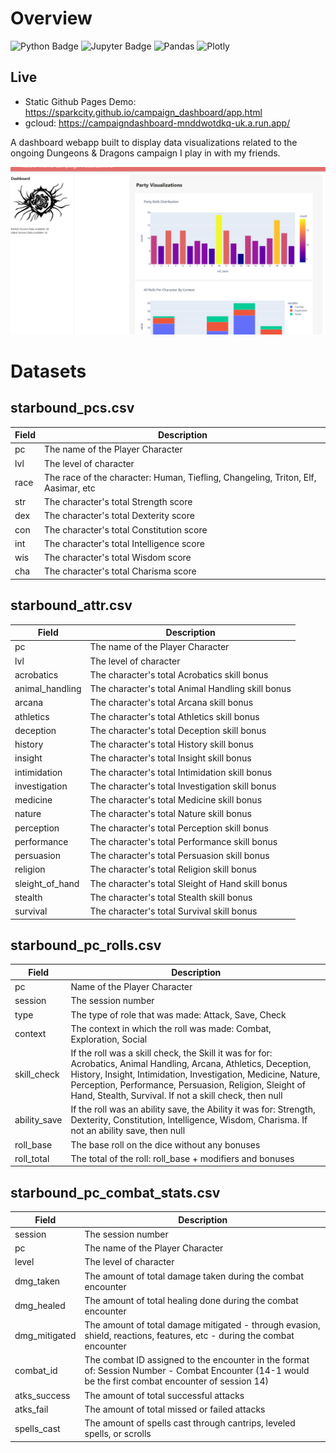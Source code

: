 # Overview

![Python Badge](https://img.shields.io/badge/Python-FFD43B?style=for-the-badge&logo=python&logoColor=blue) ![Jupyter Badge](https://img.shields.io/badge/Jupyter-F37626.svg?&style=for-the-badge&logo=Jupyter&logoColor=white) ![Pandas](https://img.shields.io/badge/pandas-%23150458.svg?style=for-the-badge&logo=pandas&logoColor=white) ![Plotly](https://img.shields.io/badge/Plotly-%233F4F75.svg?style=for-the-badge&logo=plotly&logoColor=white)

## Live

- Static Github Pages Demo: https://sparkcity.github.io/campaign_dashboard/app.html
- gcloud: https://campaigndashboard-mnddwotdkq-uk.a.run.app/

A dashboard webapp built to display data visualizations related to the ongoing Dungeons & Dragons campaign I play in with my friends.

![Screenshot](https://raw.githubusercontent.com/sparkcity/campaign_dashboard/main/img/dashboard_ss.png)

# Datasets

## starbound_pcs.csv

| Field | Description                                                                       |
| ----- | --------------------------------------------------------------------------------- |
| pc    | The name of the Player Character                                                  |
| lvl   | The level of character                                                            |
| race  | The race of the character: Human, Tiefling, Changeling, Triton, Elf, Aasimar, etc |
| str   | The character's total Strength score                                              |
| dex   | The character's total Dexterity score                                             |
| con   | The character's total Constitution score                                          |
| int   | The character's total Intelligence score                                          |
| wis   | The character's total Wisdom score                                                |
| cha   | The character's total Charisma score                                              |

## starbound_attr.csv

| Field           | Description                                       |
| --------------- | ------------------------------------------------- |
| pc              | The name of the Player Character                  |
| lvl             | The level of character                            |
| acrobatics      | The character's total Acrobatics skill bonus      |
| animal_handling | The character's total Animal Handling skill bonus |
| arcana          | The character's total Arcana skill bonus          |
| athletics       | The character's total Athletics skill bonus       |
| deception       | The character's total Deception skill bonus       |
| history         | The character's total History skill bonus         |
| insight         | The character's total Insight skill bonus         |
| intimidation    | The character's total Intimidation skill bonus    |
| investigation   | The character's total Investigation skill bonus   |
| medicine        | The character's total Medicine skill bonus        |
| nature          | The character's total Nature skill bonus          |
| perception      | The character's total Perception skill bonus      |
| performance     | The character's total Performance skill bonus     |
| persuasion      | The character's total Persuasion skill bonus      |
| religion        | The character's total Religion skill bonus        |
| sleight_of_hand | The character's total Sleight of Hand skill bonus |
| stealth         | The character's total Stealth skill bonus         |
| survival        | The character's total Survival skill bonus        |

## starbound_pc_rolls.csv

| Field        | Description                                                                                                                                                                                                                                                                                             |
| ------------ | ------------------------------------------------------------------------------------------------------------------------------------------------------------------------------------------------------------------------------------------------------------------------------------------------------- |
| pc           | Name of the Player Character                                                                                                                                                                                                                                                                            |
| session      | The session number                                                                                                                                                                                                                                                                                      |
| type         | The type of role that was made: Attack, Save, Check                                                                                                                                                                                                                                                     |
| context      | The context in which the roll was made: Combat, Exploration, Social                                                                                                                                                                                                                                     |
| skill_check  | If the roll was a skill check, the Skill it was for for: Acrobatics, Animal Handling, Arcana, Athletics, Deception, History, Insight, Intimidation, Investigation, Medicine, Nature, Perception, Performance, Persuasion, Religion, Sleight of Hand, Stealth, Survival. If not a skill check, then null |
| ability_save | If the roll was an ability save, the Ability it was for: Strength, Dexterity, Constitution, Intelligence, Wisdom, Charisma. If not an ability save, then null                                                                                                                                           |
| roll_base    | The base roll on the dice without any bonuses                                                                                                                                                                                                                                                           |
| roll_total   | The total of the roll: roll_base + modifiers and bonuses                                                                                                                                                                                                                                                |

## starbound_pc_combat_stats.csv

| Field         | Description                                                                                                                                          |
| ------------- | ---------------------------------------------------------------------------------------------------------------------------------------------------- |
| session       | The session number                                                                                                                                   |
| pc            | The name of the Player Character                                                                                                                     |
| level         | The level of character                                                                                                                               |
| dmg_taken     | The amount of total damage taken during the combat encounter                                                                                         |
| dmg_healed    | The amount of total healing done during the combat encounter                                                                                         |
| dmg_mitigated | The amount of total damage mitigated - through evasion, shield, reactions, features, etc - during the combat encounter                               |
| combat_id     | The combat ID assigned to the encounter in the format of: Session Number - Combat Encounter (14-1 would be the first combat encounter of session 14) |
| atks_success  | The amount of total successful attacks                                                                                                               |
| atks_fail     | The amount of total missed or failed attacks                                                                                                         |
| spells_cast   | The amount of spells cast through cantrips, leveled spells, or scrolls                                                                               |
